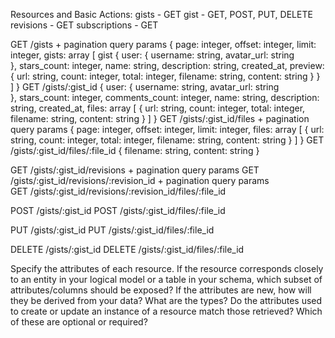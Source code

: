 Resources and Basic Actions:
  gists - GET
  gist - GET, POST, PUT, DELETE
  revisions - GET
  subscriptions - GET

GET /gists + pagination query params
{
  page: integer,
  offset: integer,
  limit: integer,
  gists: array [
    gist {
      user: {
        username: string,
        avatar_url: string  
      },
      stars_count: integer,
      name: string,
      description: string,
      created_at, <!-- comes from the revisions model -->
      preview: {
        url: string, <!-- link to paginated files endpoint -->
        count: integer,
        total: integer,
        filename: string,
        content: string
      }
    }
  ]
}
GET /gists/:gist_id
  {
    user: {
      username: string,
      avatar_url: string  
    },
    stars_count: integer,
    comments_count: integer,
    name: string,
    description: string,
    created_at, <!-- comes from the revisions model -->
    files: array [
      {
        url: string, <!-- link to paginated files endpoint -->
        count: integer,
        total: integer,
        filename: string,
        content: string
      }
    ]
  }
GET /gists/:gist_id/files + pagination query params
  {
    page: integer,
    offset: integer,
    limit: integer,
    files: array [
      {
        url: string, <!-- link to paginated files endpoint -->
        count: integer,
        total: integer,
        filename: string,
        content: string
      }
    ]
  }
GET /gists/:gist_id/files/:file_id
  {
    filename: string,
    content: string
  }

GET /gists/:gist_id/revisions + pagination query params
GET /gists/:gist_id/revisions/:revision_id + pagination query params  
GET /gists/:gist_id/revisions/:revision_id/files/:file_id

POST /gists/:gist_id
POST /gists/:gist_id/files/:file_id

PUT /gists/:gist_id
PUT /gists/:gist_id/files/:file_id

DELETE /gists/:gist_id
DELETE /gists/:gist_id/files/:file_id


Specify the attributes of each resource. If the resource corresponds closely to an entity in your logical model or a table in your schema, which subset of attributes/columns should be exposed? If the attributes are new, how will they be derived from your data? What are the types? Do the attributes used to create or update an instance of a resource match those retrieved? Which of these are optional or required?
